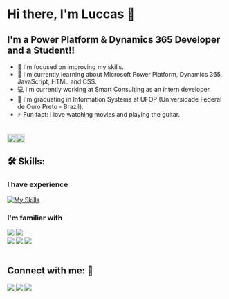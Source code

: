 # Hi there, I'm Luccas :wave:

## I'm a Power Platform & Dynamics 365 Developer and a Student!!

- 🔭 I'm focused on improving my skills.
- 🌱 I'm currently learning about Microsoft Power Platform, Dynamics 365, JavaScript, HTML and CSS.
- :computer: I'm currently working at Smart Consulting as an intern developer.
- :school: I'm graduating in Information Systems at UFOP (Universidade Federal de Ouro Preto - Brazil).
- ⚡ Fun fact: I love watching movies and playing the guitar.

</br>
<div style="display: flex;">
  <a href="https://github.com/luccas00" style="order: 1;">
    <img style="height: 100%; width: 100%;" src="https://github-readme-stats.vercel.app/api/top-langs/?username=luccas00&layout=compact&langs_count=10&theme=tokyonight&card_width=300"/>
  </a>
  <a href="https://github.com/luccas00" style="order: 2;">
    <img style="height: 100%; width: 100%;" src="https://github-readme-stats.vercel.app/api?username=luccas00&show_icons=true&theme=tokyonight&include_all_commits=true&count_private=true"/>
  </a>
</div>

## 🛠 Skills:

### I have experience

[![My Skills](https://skillicons.dev/icons?i=c,cs,js,java,git,github)](https://skillicons.dev)

### I'm familiar with

<div>
<a>
  <img src="https://img.shields.io/badge/mac%20os-000000?style=for-the-badge&logo=apple&logoColor=white" target="_blank">
</a>
<a>
  <img src="https://img.shields.io/badge/Windows-0078D6?style=for-the-badge&logo=windows&logoColor=white" target="_blank">
</a>
</div>
<div>
<a>
  <img src="https://img.shields.io/badge/Dynamics%20365-0B53CE.svg?style=for-the-badge&logo=Dynamics-365&logoColor=white" target="_blank">
</a>
<a>
  <img src="https://img.shields.io/badge/Power%20Apps-742774.svg?style=for-the-badge&logo=Power-Apps&logoColor=white" target="_blank">
</a>
<a>
  <img src="https://img.shields.io/badge/Microsoft%20Office-D83B01.svg?style=for-the-badge&logo=Microsoft-Office&logoColor=white" target="_blank">
</a>
</div>

</br>

## Connect with me: :iphone:

<a href="https://www.linkedin.com/in/luccas-carneiro-678689171/" target="_blank">
  <img src="https://img.shields.io/badge/-LinkedIn-%230077B5?style=for-the-badge&logo=linkedin&logoColor=white" target="_blank">
</a>
<a href = "mailto:luccas.carneiro@aluno.ufop.edu.br">
  <img src="https://img.shields.io/badge/-Gmail-%23333?style=for-the-badge&logo=gmail&logoColor=white" target="_blank">
</a>
<a href="https://instagram.com/luccascarneiro/" target="_blank">
  <img src="https://img.shields.io/badge/-Instagram-%23E4405F?style=for-the-badge&logo=instagram&logoColor=white" target="_blank">
</a>
